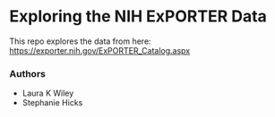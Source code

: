 # Exploring the NIH ExPORTER Data 

This repo explores the data from here: https://exporter.nih.gov/ExPORTER_Catalog.aspx

### Authors

* Laura K Wiley
* Stephanie Hicks